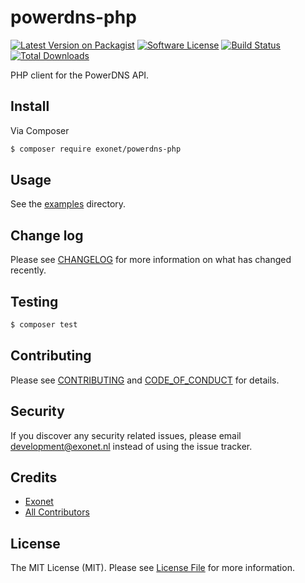 # powerdns-php

[![Latest Version on Packagist][ico-version]][link-packagist]
[![Software License][ico-license]](LICENSE.md)
[![Build Status][ico-travis]][link-travis]
[![Total Downloads][ico-downloads]][link-downloads]

PHP client for the PowerDNS API.

## Install

Via Composer

``` bash
$ composer require exonet/powerdns-php
```

## Usage

See the [examples](examples) directory.

## Change log

Please see [CHANGELOG](CHANGELOG.md) for more information on what has changed recently.

## Testing

``` bash
$ composer test
```

## Contributing

Please see [CONTRIBUTING](.github/CONTRIBUTING.md) and [CODE_OF_CONDUCT](.github/CODE_OF_CONDUCT.md) for details.

## Security

If you discover any security related issues, please email development@exonet.nl instead of using the issue tracker.

## Credits

- [Exonet][link-author]
- [All Contributors][link-contributors]

## License

The MIT License (MIT). Please see [License File](LICENSE.md) for more information.

[ico-version]: https://img.shields.io/packagist/v/exonet/powerdns-php.svg?style=flat-square
[ico-license]: https://img.shields.io/badge/license-MIT-brightgreen.svg?style=flat-square
[ico-travis]: https://img.shields.io/travis/exonet/powerdns-php/master.svg?style=flat-square
[ico-downloads]: https://img.shields.io/packagist/dt/exonet/powerdns-php.svg?style=flat-square

[link-packagist]: https://packagist.org/packages/exonet/powerdns-php
[link-travis]: https://travis-ci.org/exonet/powerdns-php
[link-downloads]: https://packagist.org/packages/exonet/powerdns-php
[link-author]: https://github.com/exonet
[link-contributors]: ../../contributors
